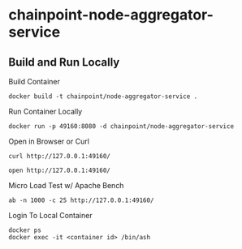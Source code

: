# chainpoint-node-aggregator-service

## Build and Run Locally

Build Container

```
docker build -t chainpoint/node-aggregator-service .
```

Run Container Locally

```
docker run -p 49160:8080 -d chainpoint/node-aggregator-service
```

Open in Browser or Curl

```
curl http://127.0.0.1:49160/

open http://127.0.0.1:49160/
```

Micro Load Test w/ Apache Bench

```
ab -n 1000 -c 25 http://127.0.0.1:49160/
```

Login To Local Container

```
docker ps
docker exec -it <container id> /bin/ash
```
